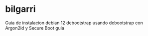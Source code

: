 # bilgarri
Guia de instalacion debian 12  debootstrap usando debootstrap con Argon2id y Secure Boot guia
